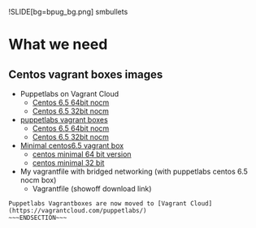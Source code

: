 !SLIDE[bg=bpug_bg.png] smbullets

# What we need #

## Centos vagrant boxes images ##

* Puppetlabs on Vagrant Cloud
    * [Centos 6.5 64bit nocm](https://vagrantcloud.com/puppetlabs/centos-6.5-64-nocm/version/2/provider/virtualbox.box)
    * [Centos 6.5 32bit nocm](https://vagrantcloud.com/puppetlabs/centos-6.5-32-nocm/version/2/provider/virtualbox.box)
* [puppetlabs vagrant boxes](http://puppet-vagrant-boxes.puppetlabs.com/)
    * [Centos 6.5 64bit nocm](http://puppet-vagrant-boxes.puppetlabs.com/centos-65-x64-virtualbox-nocm.box)
    * [Centos 6.5 32bit nocm](http://puppet-vagrant-boxes.puppetlabs.com/centos-65-i386-virtualbox-nocm.box)
* [Minimal centos6.5 vagrant box](https://github.com/bbirkinbine/vagrant-centos-65-minimal)
    * [centos minimal 64 bit version](http://files.brianbirkinbine.com/vagrant-centos-65-x86_64-minimal.box)
    * [centos minimal 32 bit](http://files.brianbirkinbine.com/vagrant-centos-65-i386-minimal.box)
* My vagrantfile with bridged networking (with puppetlabs centos 6.5 nocm box)
    * Vagrantfile (showoff download link)
~~~SECTION:note~~~
Puppetlabs Vagrantboxes are now moved to [Vagrant Cloud](https://vagrantcloud.com/puppetlabs/)
~~~ENDSECTION~~~
